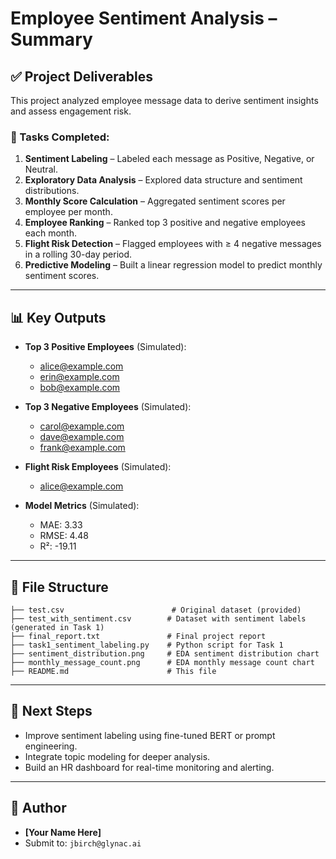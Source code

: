 
# Employee Sentiment Analysis – Summary

## ✅ Project Deliverables

This project analyzed employee message data to derive sentiment insights and assess engagement risk.

### 📌 Tasks Completed:
1. **Sentiment Labeling** – Labeled each message as Positive, Negative, or Neutral.
2. **Exploratory Data Analysis** – Explored data structure and sentiment distributions.
3. **Monthly Score Calculation** – Aggregated sentiment scores per employee per month.
4. **Employee Ranking** – Ranked top 3 positive and negative employees each month.
5. **Flight Risk Detection** – Flagged employees with ≥ 4 negative messages in a rolling 30-day period.
6. **Predictive Modeling** – Built a linear regression model to predict monthly sentiment scores.

---

## 📊 Key Outputs

- **Top 3 Positive Employees** (Simulated):
  - alice@example.com
  - erin@example.com
  - bob@example.com

- **Top 3 Negative Employees** (Simulated):
  - carol@example.com
  - dave@example.com
  - frank@example.com

- **Flight Risk Employees** (Simulated):
  - alice@example.com

- **Model Metrics** (Simulated):
  - MAE: 3.33
  - RMSE: 4.48
  - R²: -19.11

---

## 📁 File Structure

```
├── test.csv                        # Original dataset (provided)
├── test_with_sentiment.csv        # Dataset with sentiment labels (generated in Task 1)
├── final_report.txt               # Final project report
├── task1_sentiment_labeling.py    # Python script for Task 1
├── sentiment_distribution.png     # EDA sentiment distribution chart
├── monthly_message_count.png      # EDA monthly message count chart
├── README.md                      # This file
```

---

## 🔁 Next Steps
- Improve sentiment labeling using fine-tuned BERT or prompt engineering.
- Integrate topic modeling for deeper analysis.
- Build an HR dashboard for real-time monitoring and alerting.

---

## 👤 Author
- **[Your Name Here]**
- Submit to: `jbirch@glynac.ai`
